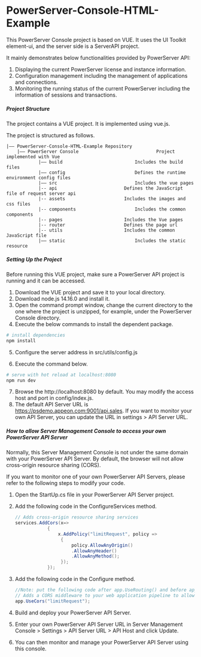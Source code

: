 # PowerServer-Console-HTML-Example

This PowerServer Console project is based on VUE. It uses the UI Toolkit element-ui, and the server side is a ServerAPI project. 

It mainly demonstrates below functionalities provided by PowerServer API:
1. Displaying the current PowerServer license and instance information.
2. Configuration management including the management of applications and connections.
3. Monitoring the running status of the current PowerServer including the information of sessions and transactions.


##### Project Structure

The project contains a VUE project. It is implemented using vue.js.

The project is structured as follows.

```
|—— PowerServer-Console-HTML-Example Repository 
	|—— PowerServer Console    			    			Project implemented with Vue
	    	|—— build							Includes the build files
	    	|—— config							Defines the runtime environment config files
	    	|—— src								Includes the vue pages
			|-- api							Defines the JavaScript file of request server api 
			|-- assets						Includes the images and css files
			|-- components						Includes the common components
			|-- pages						Includes the Vue pages
			|-- router						Defines the page url
			|-- utils						Includes the common JavaScript file
	    	|—— static							Includes the static resource
```

##### Setting Up the Project

Before running this VUE project, make sure a PowerServer API project is running and it can be accessed. 

1. Download the VUE project and save it to your local directory.
2. Download node.js 14.16.0 and install it.
3. Open the command prompt window, change the current directory to the one where the project is unzipped, for example, under the PowerServer Console directory. 
4. Execute the below commands to install the dependent package. 

  ```bash
  # install dependencies
  npm install
  ```

5. Configure the server address in src/utils/config.js

6. Execute the command below. 

  ```bash
  # serve with hot reload at localhost:8080
  npm run dev
  ```
7. Browse the http://localhost:8080 by default. You may modify the access host and port in config/index.js.
8. The default API Server URL is https://psdemo.appeon.com:9001/api.sales. If you want to monitor your own API Server, you can update the URL in settings > API Server URL.

##### How to allow Server Management Console to access your own PowerServer API Server

Normally, this Server Management Console is not under the same domain with your PowerServer API Server. By default, the browser will not allow cross-origin resource sharing (CORS).

If you want to monitor one of your own PowerServer API Servers, please refer to the following steps to modify your code. 

1. Open the StartUp.cs file in your PowerServer API Server project.

2. Add the following code in the      ConfigureServices method.

   ```c#
   // Adds cross-origin resource sharing services
   services.AddCors(x=>
               {
                   x.AddPolicy("limitRequest", policy =>
                    {
                        policy.AllowAnyOrigin()
                        .AllowAnyHeader()
                        .AllowAnyMethod();
                    });
               });
   ```

3. Add the following code in the Configure method.

   ```c#
   //Note: put the following code after app.UseRouting() and before app.UseAuthentication().
   // Adds a CORS middleware to your web application pipeline to allow cross domain requests.
   app.UseCors("limitRequest"); 
   ```

4. Build and deploy your PowerServer API Server.

5. Enter your own PowerServer API Server URL in Server Management Console > Settings > API Server URL > API Host and click Update.

6. You can then monitor and manage      your PowerServer API Server using this console.


